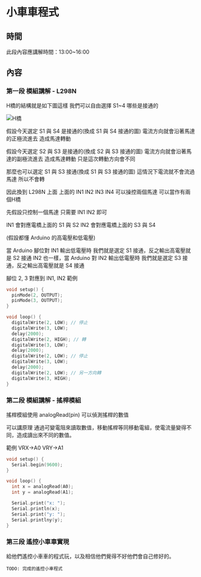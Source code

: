 # 小車車程式

## 時間

此段內容應講解時間：13:00~16:00

## 內容

### 第一段 模組講解 - L298N

H橋的結構就是如下圖這樣 我們可以自由選擇 S1~4 哪些是接通的

![H橋](https://upload.wikimedia.org/wikipedia/commons/thumb/d/d4/H_bridge.svg/1920px-H_bridge.svg.png)

假設今天選定 S1 與 S4 是接通的(換成 S1 與 S4 接通的圖) 電流方向就會沿著馬達的正極流進去 造成馬達轉動

假設今天選定 S2 與 S3 是接通的(換成 S2 與 S3 接通的圖) 電流方向就會沿著馬達的副極流進去 造成馬達轉動 只是這次轉動方向會不同

那麼也可以選定 S1 與 S3 接通(換成 S1 與 S3 接通的圖) 這情況下電流就不會流過馬達 所以不會轉

因此換到 L298N 上面 上面的 IN1 IN2 IN3 IN4 可以操控兩個馬達 可以當作有兩個H橋

先假設只控制一個馬達 只需要 IN1 IN2 即可

IN1 會對應電橋上面的 S1 與 S2
IN2 會對應電橋上面的 S3 與 S4

(假設都懂 Arduino 的高電壓和低電壓)

當 Arduino 腳位對 IN1 輸出低電壓時 我們就是選定 S1 接通，反之輸出高電壓就是 S2 接通
IN2 也一樣，當 Arduino 對 IN2 輸出低電壓時 我們就是選定 S3 接通，反之輸出高電壓就是 S4 接通

腳位 2, 3 對應到 IN1, IN2 範例

```c
void setup() {
  pinMode(2, OUTPUT);
  pinMode(3, OUTPUT);
}

void loop() {
  digitalWrite(2, LOW); // 停止
  digitalWrite(3, LOW);
  delay(2000);
  digitalWrite(2, HIGH); // 轉
  digitalWrite(3, LOW);
  delay(2000);
  digitalWrite(2, LOW); // 停止
  digitalWrite(3, LOW);
  delay(2000);
  digitalWrite(2, LOW); // 另一方向轉
  digitalWrite(3, HIGH);
}
```

### 第二段 模組講解 - 搖桿模組

搖桿模組使用 analogRead(pin) 可以偵測搖桿的數值

可以講原理 通過可變電阻來讀取數值，移動搖桿等同移動電組，使電流量變得不同，造成讀出來不同的數值。

範例 VRX->A0 VRY->A1 

```c
void setup() {
  Serial.begin(9600);
}

void loop() {
  int x = analogRead(A0);
  int y = analogRead(A1);

  Serial.print("x: ");
  Serial.println(x);
  Serial.print("y: ");
  Serial.printlny(y);
}
```

### 第三段 遙控小車車實現

給他們遙控小車車的程式玩，以及相信他們覺得不好他們會自己修好的。

`TODO: 完成的遙控小車程式`